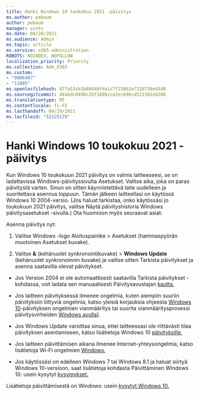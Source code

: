 ```yaml
---
title: Hanki Windows 10 toukokuu 2021 -päivitys
ms.author: pebaum
author: pebaum
manager: scotv
ms.date: 04/28/2021
ms.audience: Admin
ms.topic: article
ms.service: o365-administration
ROBOTS: NOINDEX, NOFOLLOW
localization_priority: Priority
ms.collection: Adm_O365
ms.custom:
- "9006487"
- "11085"
ms.openlocfilehash: 877a53cb1b08d40fda1c7f238b2e7328739e93d0
ms.sourcegitcommit: d8abdc8490c26f180bcce2ec696cd521381eb288
ms.translationtype: MT
ms.contentlocale: fi-FI
ms.lasthandoff: 04/29/2021
ms.locfileid: "52125178"
---
```

# <a name="get-the-windows-10-may-2021-update"></a>Hanki Windows 10 toukokuu 2021 -päivitys

Kun Windows 10 toukokuun 2021 päivitys on valmis laitteeseesi, se on ladattavissa Windows-päivityssivulta Asetukset. Valitse aika, joka on paras päivitystä varten. Sinun on sitten käynnistettävä laite uudelleen ja suoritettava asennus loppuun. Tämän jälkeen laitteellasi on käytössä Windows 10 2004-versio. (Jos haluat tarkistaa, onko käytössäsi jo toukokuun 2021 päivitys, valitse Näytä päivityshistoria Windows päivitysasetukset -sivulla.)  Ota huomioon myös seuraavat asiat:  

Asenna päivitys nyt:

1. Valitse Windows -logo Aloituspainike > Asetukset (hammaspyörän muotoinen Asetukset kuvake).

1. Valitse **&** (kehänuolet synkronointikuvake) > **Windows Update** (kehänuolet synkronoinnin kuvake) ja valitse sitten Tarkista päivitykset ja asenna saatavilla olevat päivitykset.  

- Jos Version 2004 ei ole automaattisesti saatavilla Tarkista päivitykset -kohdassa, voit ladata sen manuaalisesti Päivitysavustajan [kautta.](https://www.microsoft.com/software-download/windows10)

- Jos laitteen päivityksessä ilmenee ongelmia, kuten aiempiin suuriin päivityksiin liittyviä ongelmia, katso yleisiä korjauksia ohjeesta [Windows 10](https://support.microsoft.com/windows/troubleshoot-problems-updating-windows-10-188c2b0f-10a7-d72f-65b8-32d177eb136c)-päivityksen ongelmien vianmääritys tai suorita vianmääritysprosessi päivitysvirheiden [Windows avulla](https://support.microsoft.com/sbs/windows/fix-windows-update-errors-18b693b5-7818-5825-8a7e-2a4a37d6d787)].

- Jos Windows Update varoittaa sinua, ettei laitteessasi ole riittävästi tilaa päivityksen asentamiseen, katso lisätietoja Windows 10 [päivityksille.](https://support.microsoft.com/help/4013876)

- Jos laitteen päivittämisen aikana ilmenee Internet-yhteysongelmia, katso lisätietoja Wi-Fi ongelmien [Windows.](https://support.microsoft.com/windows/fix-wi-fi-connection-issues-in-windows-9424a1f7-6a3b-65a6-4d78-7f07eee84d2c)

- Jos käytössäsi on edelleen Windows 7 tai Windows 8.1 ja haluat siirtyä Windows 10-versioon, saat lisätietoja kohdasta Päivittäminen Windows 10: usein kysytyt [kysymykset.](https://support.microsoft.com/windows/upgrade-to-windows-10-faq-cce52341-7943-594e-72ce-e1cf00382445)

Lisätietoja päivittämisestä on Windows: usein [kysytyt Windows 10.](https://support.microsoft.com/windows/windows-update-faq-8a903416-6f45-0718-f5c7-375e92dddeb2)



